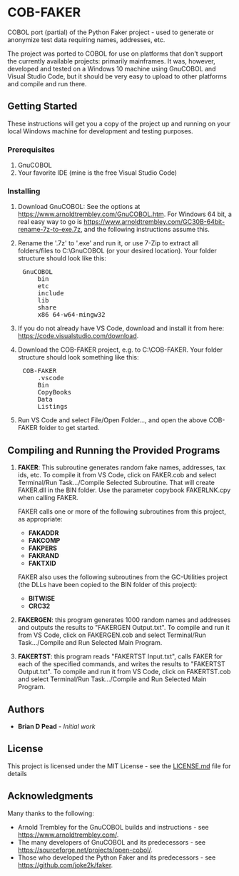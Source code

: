 # COB-FAKER

COBOL port (partial) of the Python Faker project - used to generate or anonymize test data requiring names, addresses, etc.

The project was ported to COBOL for use on platforms that don't support the currently available projects: primarily mainframes.  It was, however, developed and tested on a Windows 10 machine using GnuCOBOL and Visual Studio Code, but it should be very easy to upload to other platforms and compile and run there.

## Getting Started

These instructions will get you a copy of the project up and running on your local Windows machine for development and testing purposes.

### Prerequisites

1. GnuCOBOL
2. Your favorite IDE (mine is the free Visual Studio Code)

### Installing

1. Download GnuCOBOL:
    See the options at https://www.arnoldtrembley.com/GnuCOBOL.htm.
    For Windows 64 bit, a real easy way to go is https://www.arnoldtrembley.com/GC30B-64bit-rename-7z-to-exe.7z, and the following instructions assume this.

2. Rename the '.7z' to '.exe' and run it, or use 7-Zip to extract all folders/files to C:\GnuCOBOL (or your desired location).  Your folder structure should look like this:

<pre>
    GnuCOBOL   
        bin  
        etc  
        include  
        lib  
        share  
        x86_64-w64-mingw32 
</pre>

3. If you do not already have VS Code, download and install it from here: https://code.visualstudio.com/download.

4. Download the COB-FAKER project, e.g. to C:\COB-FAKER.  Your folder structure should look something like this:

<pre>
    COB-FAKER
        .vscode
        Bin
        CopyBooks
        Data
        Listings
</pre>

5. Run VS Code and select File/Open Folder..., and open the above COB-FAKER folder to get started.

## Compiling and Running the Provided Programs

1. **FAKER**: This subroutine generates random fake names, addresses, tax ids, etc. To compile it from VS Code, click on FAKER.cob and select Terminal/Run Task.../Compile Selected Subroutine. That will create FAKER.dll in the BIN folder. Use the parameter copybook FAKERLNK.cpy when calling FAKER.

    FAKER calls one or more of the following subroutines from this project, as appropriate:

    * **FAKADDR**
    * **FAKCOMP**
    * **FAKPERS**
    * **FAKRAND**
    * **FAKTXID**

    FAKER also uses the following subroutines from the GC-Utilities project (the DLLs have been copied to the BIN folder of this project):

    * **BITWISE**
    * **CRC32**

2. **FAKERGEN**: this program generates 1000 random names and addresses and outputs the results to "FAKERGEN Output.txt".  To compile and run it from VS Code, click on FAKERGEN.cob and select Terminal/Run Task.../Compile and Run Selected Main Program.

3. **FAKERTST**: this program reads "FAKERTST Input.txt", calls FAKER for each of the specified commands, and writes the results to "FAKERTST Output.txt".  To compile and run it from VS Code, click on FAKERTST.cob and select Terminal/Run Task.../Compile and Run Selected Main Program.

## Authors

* **Brian D Pead** - *Initial work*

## License

This project is licensed under the MIT License - see the [LICENSE.md](LICENSE.md) file for details

## Acknowledgments

Many thanks to the following:

* Arnold Trembley for the GnuCOBOL builds and instructions - see https://www.arnoldtrembley.com/.
* The many developers of GnuCOBOL and its predecessors - see https://sourceforge.net/projects/open-cobol/.
* Those who developed the Python Faker and its predecessors - see https://github.com/joke2k/faker.
